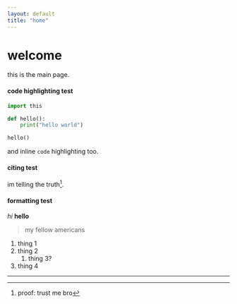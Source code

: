 ```yaml
---
layout: default
title: "home"
---
```

# welcome
this is the main page.

#### code highlighting test
```python
import this

def hello():
	print("hello world")

hello()
```
and inline `code` highlighting too.

#### citing test
im telling the truth[^1].

#### formatting test
*hi*
**hello**
> my fellow americans
1. thing 1
1. thing 2
	1. thing 3?
1. thing 4
---
[^1]: proof: trust me bro
